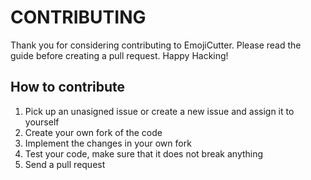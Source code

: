 # CONTRIBUTING

Thank you for considering contributing to EmojiCutter. Please read the guide before creating a pull request. Happy Hacking!

## How to contribute

1. Pick up an unasigned issue or create a new issue and assign it to yourself
2. Create your own fork of the code
3. Implement the changes in your own fork
4. Test your code, make sure that it does not break anything
5. Send a pull request
